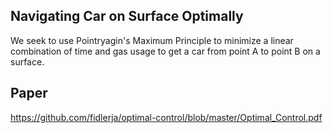 ## Navigating Car on Surface Optimally

We seek to use Pointryagin's Maximum Principle to minimize a linear combination of time and gas usage to get a car from point A to point B on a surface.

## Paper

https://github.com/fidlerja/optimal-control/blob/master/Optimal_Control.pdf 

